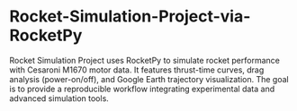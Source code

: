 # Rocket-Simulation-Project-via-RocketPy
Rocket Simulation Project uses RocketPy to simulate rocket performance with Cesaroni M1670 motor data. It features thrust-time curves, drag analysis (power-on/off), and Google Earth trajectory visualization. The goal is to provide a reproducible workflow integrating experimental data and advanced simulation tools.
